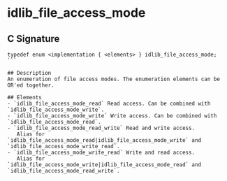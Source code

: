 # idlib_file_access_mode

## C Signature
````
typedef enum <implementation { <elements> } idlib_file_access_mode;
```

## Description
An enumeration of file access modes. The enumeration elements can be OR'ed together.

## Elements
- `idlib_file_access_mode_read` Read access. Can be combined with `idlib_file_access_mode_write`.
- `idlib_file_access_mode_write` Write access. Can be combined with `idlib_file_access_mode_read`.
- `idlib_file_access_mode_read_write` Read and write access.
   Alias for `idlib_file_access_mode_read|idlib_file_access_mode_write` and `idlib_file_access_mode_write_read`.
- `idlib_file_access_mode_write_read` Write and read access.
   Alias for `idlib_file_access_mode_write|idlib_file_access_mode_read` and `idlib_file_access_mode_read_write`.
